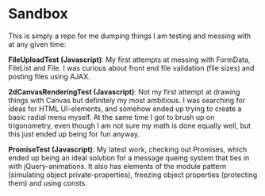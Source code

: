 # Sandbox

This is simply a repo for me dumping things I am testing and messing with at any given time:

**FileUploadTest (Javascript)**: My first attempts at messing with FormData, FileList and File. I was curious about front end file validation (file sizes) and posting files using AJAX.

**2dCanvasRenderingTest (Javascript)**: Not my first attempt at drawing things with Canvas but definitely my most ambitious. I was searching for ideas for HTML UI-elements, and somehow ended up trying to create a basic radial menu myself. At the same time I got to brush up on trigonometry, even though I am not sure my math is done equally well, but this just ended up being for fun anyway.

**PromiseTest (Javascript)**: My latest work, checking out Promises, which ended up being an ideal solution for a message queing system that ties in with jQuery-animations. It also has elements of the module pattern (simulating object private-properties), freezing object properties (protecting them) and using consts.
